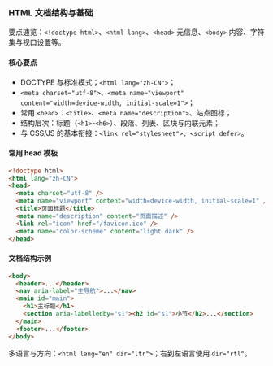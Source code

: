 ### HTML 文档结构与基础

要点速览：`<!doctype html>`、`<html lang>`、`<head>` 元信息、`<body>` 内容、字符集与视口设置等。

#### 核心要点
- DOCTYPE 与标准模式；`<html lang="zh-CN">`；
- `<meta charset="utf-8">`、`<meta name="viewport" content="width=device-width, initial-scale=1">`；
- 常用 `<head>`：`<title>`、`<meta name="description">`、站点图标；
- 结构层次：标题（`<h1>`-`<h6>`）、段落、列表、区块与内联元素；
- 与 CSS/JS 的基本衔接：`<link rel="stylesheet">`、`<script defer>`。

#### 常用 head 模板

```html
<!doctype html>
<html lang="zh-CN">
<head>
  <meta charset="utf-8" />
  <meta name="viewport" content="width=device-width, initial-scale=1" />
  <title>页面标题</title>
  <meta name="description" content="页面描述" />
  <link rel="icon" href="/favicon.ico" />
  <meta name="color-scheme" content="light dark" />
</head>
```

#### 文档结构示例

```html
<body>
  <header>...</header>
  <nav aria-label="主导航">...</nav>
  <main id="main">
    <h1>主标题</h1>
    <section aria-labelledby="s1"><h2 id="s1">小节</h2>...</section>
  </main>
  <footer>...</footer>
</body>
```

多语言与方向：`<html lang="en" dir="ltr">`；右到左语言使用 `dir="rtl"`。
